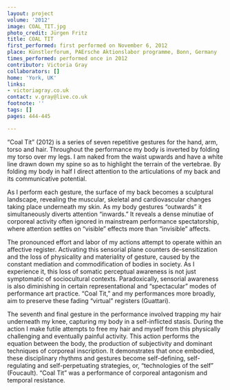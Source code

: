 ```yaml
---
layout: project
volume: '2012'
image: COAL_TIT.jpg
photo_credit: Jürgen Fritz
title: COAL TIT
first_performed: first performed on November 6, 2012
place: Künstlerforum, PAErsche Aktionslabor programme, Bonn, Germany
times_performed: performed once in 2012
contributor: Victoria Gray
collaborators: []
home: 'York, UK'
links:
- victoriagray.co.uk
contact: v.gray@live.co.uk
footnote: ''
tags: []
pages: 444-445

---
```


“Coal Tit” (2012) is a series of seven repetitive gestures for the hand, arm, torso and hair. Throughout the performance my body is inverted by folding my torso over my legs. I am naked from the waist upwards and have a white line drawn down my spine so as to highlight the terrain of the vertebrae. By folding my body in half I direct attention to the articulations of my back and its communicative potential.

As I perform each gesture, the surface of my back becomes a sculptural landscape, revealing the muscular, skeletal and cardiovascular changes taking place underneath my skin. As my body gestures “outwards” it simultaneously diverts attention “inwards.” It reveals a dense minutiae of corporeal activity often ignored in mainstream performance spectatorship, where attention settles on “visible” effects more than “invisible” affects.

The pronounced effort and labor of my actions attempt to operate within an affective register. Activating this sensorial plane counters de-sensitization and the loss of physicality and materiality of gesture, caused by the constant mediation and commodification of bodies in society. As I experience it, this loss of somatic perceptual awareness is not just symptomatic of sociocultural contexts. Paradoxically, sensorial awareness is also diminishing in certain representational and “spectacular” modes of performance art practice. “Coal Tit,” and my performances more broadly, aim to preserve these fading “virtual” registers (Guattari).

The seventh and final gesture in the performance involved trapping my hair underneath my knee, capturing my body in a self-inflicted stasis. During the action I make futile attempts to free my hair and myself from this physically challenging and eventually painful activity. This action performs the equation between the body, the production of subjectivity and dominant techniques of corporeal inscription. It demonstrates that once embodied, these disciplinary rhythms and gestures become self-defining, self-regulating and self-perpetuating strategies, or, “technologies of the self” (Foucault). “Coal Tit” was a performance of corporeal antagonism and temporal resistance.
